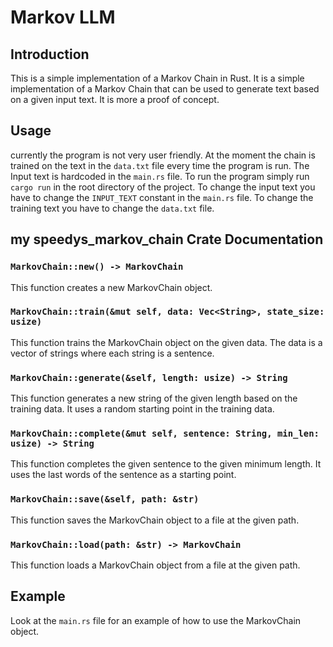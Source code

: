 # Markov LLM

## Introduction

This is a simple implementation of a Markov Chain in Rust. It is a simple implementation of a Markov Chain that can be
used to generate text based on a given input text. It is more a proof of concept.

## Usage

currently the program is not very user friendly. At the moment the chain is trained on the text in the `data.txt` file
every time the program is run. The Input text is hardcoded in the `main.rs` file. To run the program simply run
`cargo run` in the root directory of the project. To change the input text you have to change the `INPUT_TEXT` constant
in the `main.rs` file.
To change the training text you have to change the `data.txt` file.

## my speedys_markov_chain Crate Documentation

### `MarkovChain::new() -> MarkovChain`

This function creates a new MarkovChain object.

### `MarkovChain::train(&mut self, data: Vec<String>, state_size: usize)`

This function trains the MarkovChain object on the given data. The data is a vector of strings where each string is a
sentence.

### `MarkovChain::generate(&self, length: usize) -> String`

This function generates a new string of the given length based on the training data. It uses a random starting point in
the training data.

### `MarkovChain::complete(&mut self, sentence: String, min_len: usize) -> String`

This function completes the given sentence to the given minimum length. It uses the last words of the sentence as a
starting point.

### `MarkovChain::save(&self, path: &str)`

This function saves the MarkovChain object to a file at the given path.

### `MarkovChain::load(path: &str) -> MarkovChain`

This function loads a MarkovChain object from a file at the given path.

## Example

Look at the `main.rs` file for an example of how to use the MarkovChain object.